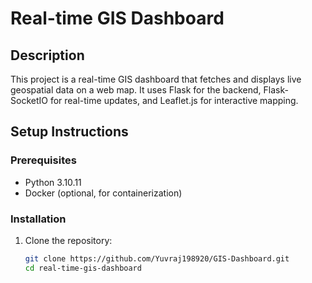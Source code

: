 # Real-time GIS Dashboard

## Description

This project is a real-time GIS dashboard that fetches and displays live geospatial data on a web map. It uses Flask for the backend, Flask-SocketIO for real-time updates, and Leaflet.js for interactive mapping.

## Setup Instructions

### Prerequisites

- Python 3.10.11
- Docker (optional, for containerization)

### Installation

1. Clone the repository:
   ```sh
   git clone https://github.com/Yuvraj198920/GIS-Dashboard.git
   cd real-time-gis-dashboard
   ```
